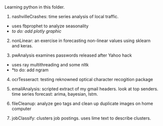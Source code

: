 Learning python in this folder.

1. nashvilleCrashes: time series analysis of local traffic.  
 * uses fbprophet to analyze seasonality
 * *to do: add plotly graphic*


2. nonLinear: an exercise in forecasting non-linear values using sklearn and keras. 


3. pwAnalysis examines passwords released after Yahoo hack
 * uses ray multithreading and some nltk
 * *to do: add ngram

4.  ocrTesseract: testing reknowned optical character recogition package


5.  emailAnalysis: scripted extract of my gmail headers. look at top senders.  time series forecast: arima, bayesian, lstm.


6.  fileCleanup: analyze geo tags and clean up duplicate images on home computer

7. jobClassify: clusters job postings.  uses lime text to describe clusters.